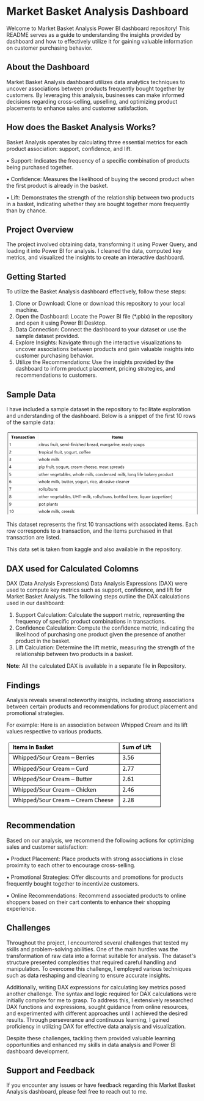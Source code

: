 
# Market Basket Analysis Dashboard

Welcome to Market Basket Analysis Power BI dashboard repository! This README serves as a guide to understanding the insights provided by dashboard and how to effectively utilize it for gaining valuable information on customer purchasing behavior.

## About the Dashboard

Market Basket Analysis dashboard utilizes data analytics techniques to uncover associations between products frequently bought together by customers. By leveraging this analysis, businesses can make informed decisions regarding cross-selling, upselling, and optimizing product placements to enhance sales and customer satisfaction.

## How does the Basket Analysis Works?

Basket Analysis operates by calculating three essential metrics for each product association: support, confidence, and lift.

•	Support: Indicates the frequency of a specific combination of products being purchased together.

•	Confidence: Measures the likelihood of buying the second product when the first product is already in the basket.

•	Lift: Demonstrates the strength of the relationship between two products in a basket, indicating whether they are bought together more frequently than by chance.

## Project Overview

The project involved obtaining data, transforming it using Power Query, and loading it into Power BI for analysis. I cleaned the data, computed key metrics, and visualized the insights to create an interactive dashboard.

## Getting Started

To utilize the Basket Analysis dashboard effectively, follow these steps:

1. Clone or Download: Clone or download this repository to your local machine.
2. Open the Dashboard: Locate the Power BI file (*.pbix) in the repository and open it using Power BI Desktop.
3. Data Connection: Connect the dashboard to your dataset or use the sample dataset provided.
4. Explore Insights: Navigate through the interactive visualizations to uncover associations between products and gain valuable insights into customer purchasing behavior.
5. Utilize the Recommendations: Use the insights provided by the dashboard to inform product placement, pricing strategies, and recommendations to customers.

## Sample Data

I have included a sample dataset in the repository to facilitate exploration and understanding of the dashboard. Below is a snippet of the first 10 rows of the sample data:

![sample_data](./assets/001.png)

This dataset represents the first 10 transactions with associated items. Each row corresponds to a transaction, and the items purchased in that transaction are listed.

This data set is taken from kaggle and also available in the repository.

## DAX used for Calculated Colomns

DAX (Data Analysis Expressions)
Data Analysis Expressions (DAX) were used to compute key metrics such as support, confidence, and lift for Market Basket Analysis. The following steps outline the DAX calculations used in our dashboard:

1. Support Calculation: Calculate the support metric, representing the frequency of specific product combinations in transactions.
2. Confidence Calculation: Compute the confidence metric, indicating the likelihood of purchasing one product given the presence of another product in the basket.
3. Lift Calculation: Determine the lift metric, measuring the strength of the relationship between two products in a basket.

**Note**: All the calculated DAX is available in a separate file in Repository.

## Findings

Analysis reveals several noteworthy insights, including strong associations between certain products and recommendations for product placement and promotional strategies.

For example:
Here is an association between Whipped Cream and its lift values respective to various products.

![lift values for wipped cream - 2](./assets/002.png)

## Recommendation

Based on our analysis, we recommend the following actions for optimizing sales and customer satisfaction:

•	Product Placement: Place products with strong associations in close proximity to each other to encourage cross-selling.

•	Promotional Strategies: Offer discounts and promotions for products frequently bought together to incentivize customers.

•	Online Recommendations: Recommend associated products to online shoppers based on their cart contents to enhance their shopping experience.

## Challenges

Throughout the project, I encountered several challenges that tested my skills and problem-solving abilities. One of the main hurdles was the transformation of raw data into a format suitable for analysis. The dataset's structure presented complexities that required careful handling and manipulation. To overcome this challenge, I employed various techniques such as data reshaping and cleaning to ensure accurate insights.

Additionally, writing DAX expressions for calculating key metrics posed another challenge. The syntax and logic required for DAX calculations were initially complex for me to grasp. To address this, I extensively researched DAX functions and expressions, sought guidance from online resources, and experimented with different approaches until I achieved the desired results. Through perseverance and continuous learning, I gained proficiency in utilizing DAX for effective data analysis and visualization.

Despite these challenges, tackling them provided valuable learning opportunities and enhanced my skills in data analysis and Power BI dashboard development.

## Support and Feedback

If you encounter any issues or have feedback regarding this Market Basket Analysis dashboard, please feel free to reach out to me.
